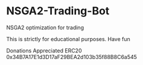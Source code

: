 # NSGA2-Trading-Bot
NSGA2 optimization for trading 

This is strictly for educational purposes. Have fun


Donations Appreciated 
ERC20 0x34B7A17E1d3D17aF29BEA2d103b35f88B8C6a545
